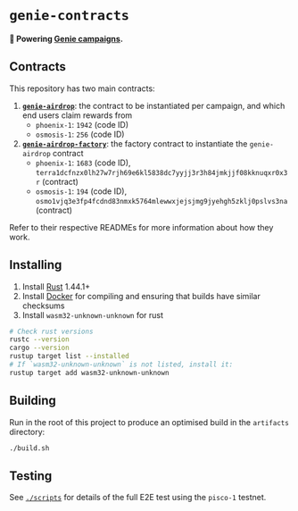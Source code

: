 # `genie-contracts`

**🧞 Powering [Genie campaigns](https://genie.coinhall.org).**

## Contracts

This repository has two main contracts:

1. [**`genie-airdrop`**](./contracts/genie-airdrop/README.md): the contract to be instantiated per campaign, and which end users claim rewards from
   - `phoenix-1`: `1942` (code ID)
   - `osmosis-1`: `256` (code ID)
2. [**`genie-airdrop-factory`**](./contracts/genie-airdrop-factory/README.md): the factory contract to instantiate the `genie-airdrop` contract
   - `phoenix-1`: `1683` (code ID), `terra1dcfnzx0lh27w7rjh69e6kl5838dc7yyjj3r3h84jmkjjf08kknuqxr0x3r` (contract)
   - `osmosis-1`: `194` (code ID), `osmo1vjq3e3fp4fcdnd83nmxk5764mlewwxjejsjmg9jyehgh5zklj0pslvs3na` (contract)

Refer to their respective READMEs for more information about how they work.

## Installing

1. Install [Rust](https://www.rust-lang.org/tools/install) 1.44.1+
2. Install [Docker](https://docs.docker.com/get-docker/) for compiling and ensuring that builds have similar checksums
3. Install `wasm32-unknown-unknown` for rust

```sh
# Check rust versions
rustc --version
cargo --version
rustup target list --installed
# If `wasm32-unknown-unknown` is not listed, install it:
rustup target add wasm32-unknown-unknown
```

## Building

Run in the root of this project to produce an optimised build in the `artifacts` directory:

```sh
./build.sh
```

## Testing

See [`./scripts`](./scripts/README.md) for details of the full E2E test using the `pisco-1` testnet.
